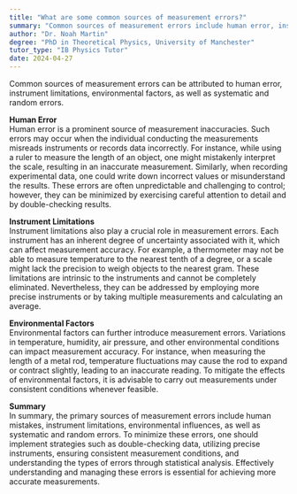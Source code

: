 ```yaml
---
title: "What are some common sources of measurement errors?"
summary: "Common sources of measurement errors include human error, instrument limitations, environmental factors, and systematic and random errors."
author: "Dr. Noah Martin"
degree: "PhD in Theoretical Physics, University of Manchester"
tutor_type: "IB Physics Tutor"
date: 2024-04-27
---
```


Common sources of measurement errors can be attributed to human error, instrument limitations, environmental factors, as well as systematic and random errors.

**Human Error**  
Human error is a prominent source of measurement inaccuracies. Such errors may occur when the individual conducting the measurements misreads instruments or records data incorrectly. For instance, while using a ruler to measure the length of an object, one might mistakenly interpret the scale, resulting in an inaccurate measurement. Similarly, when recording experimental data, one could write down incorrect values or misunderstand the results. These errors are often unpredictable and challenging to control; however, they can be minimized by exercising careful attention to detail and by double-checking results.

**Instrument Limitations**  
Instrument limitations also play a crucial role in measurement errors. Each instrument has an inherent degree of uncertainty associated with it, which can affect measurement accuracy. For example, a thermometer may not be able to measure temperature to the nearest tenth of a degree, or a scale might lack the precision to weigh objects to the nearest gram. These limitations are intrinsic to the instruments and cannot be completely eliminated. Nevertheless, they can be addressed by employing more precise instruments or by taking multiple measurements and calculating an average.

**Environmental Factors**  
Environmental factors can further introduce measurement errors. Variations in temperature, humidity, air pressure, and other environmental conditions can impact measurement accuracy. For instance, when measuring the length of a metal rod, temperature fluctuations may cause the rod to expand or contract slightly, leading to an inaccurate reading. To mitigate the effects of environmental factors, it is advisable to carry out measurements under consistent conditions whenever feasible.

**Summary**  
In summary, the primary sources of measurement errors include human mistakes, instrument limitations, environmental influences, as well as systematic and random errors. To minimize these errors, one should implement strategies such as double-checking data, utilizing precise instruments, ensuring consistent measurement conditions, and understanding the types of errors through statistical analysis. Effectively understanding and managing these errors is essential for achieving more accurate measurements.
    